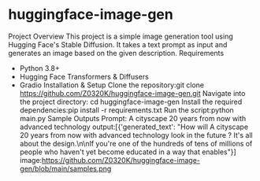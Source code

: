 # huggingface-image-gen
Project Overview
This project is a simple image generation tool using Hugging Face's Stable Diffusion. It takes a text prompt as input and generates an image based on the given description.
Requirements
- Python 3.8+
- Hugging Face Transformers & Diffusers
- Gradio
Installation & Setup
Clone the repository:git clone https://github.com/Z0320K/huggingface-image-gen.git
Navigate into the project directory: cd huggingface-image-gen
Install the required dependencies:pip install -r requirements.txt
Run the script:python main.py
Sample Outputs
Prompt: A cityscape 20 years from now with advanced technology
output:[{'generated_text': "How will A cityscape 20 years from now with advanced technology look in the future ? It's all about the design.\n\nIf you're one of the hundreds of tens of millions of people who haven't yet become educated in a way that enables"}]
image:https://github.com/Z0320K/huggingface-image-gen/blob/main/samples.png
